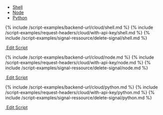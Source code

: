 <!-- Nav tabs -->
<ul class="nav nav-tabs code-nav-tabs" role="tablist">
  <li class="nav-item">
    <a class="nav-link shell-language active" id="delete-signal-shell-cloud-tab" data-toggle="tab" href="#delete-signal-shell-cloud" role="tab" aria-controls="delete-signal-shell-cloud" aria-selected="true">Shell</a>
  </li>
  <li class="nav-item">
    <a class="nav-link node-language" id="delete-signal-node-cloud-tab" data-toggle="tab" href="#delete-signal-node-cloud" role="tab" aria-controls="delete-signal-node-cloud" aria-selected="false">Node</a>
  </li>
  <li class="nav-item">
    <a class="nav-link python-language" id="delete-signal-python-cloud-tab" data-toggle="tab" href="#delete-signal-python-cloud" role="tab" aria-controls="delete-signal-python-cloud" aria-selected="false">Python</a>
  </li>
</ul>

<!-- Tab panes -->
<div class="tab-content">

<!-- shell code -->
<div class="code tab-pane active" id="delete-signal-shell-cloud" role="tabpanel" aria-labelledby="delete-signal-shell-cloud-tab" markdown="1">
{% include /script-examples/backend-url/cloud/shell.md %}
{% include /script-examples/request-headers/cloud/with-api-key/shell.md %}
{% include /script-examples/signal-ressource/delete-signal/shell.md %}

<!-- copy button -->
<a class="btn btn-sm copy-action" data-toggle="tooltip" data-placement="top" title="copy" onclick="copyToClipBoard('delete-signal-shell-cloud')"><i class="fa fa-copy"></i></a>

<!-- edit button -->
<a class="btn btn-sm edit-action"  href="https://github.com/DasKeyboard/Daskeyboard.io/blob/master/_includes/script-examples/signal-ressource/delete-signal/shell.md"><i class="fa fa-pencil"></i>&nbsp;Edit Script</a>
</div>

<!-- Node code -->
<div class="code tab-pane" id="delete-signal-node-cloud" role="tabpanel" aria-labelledby="delete-signal-node-cloud-tab" markdown="1">
{% include /script-examples/backend-url/cloud/node.md %}
{% include /script-examples/request-headers/cloud/with-api-key/node.md %}
{% include /script-examples/signal-ressource/delete-signal/node.md %}
<!-- copy button -->
<a class="btn btn-sm copy-action" data-toggle="tooltip" data-placement="top" title="copy" onclick="copyToClipBoard('delete-signal-node-cloud')"><i class="fa fa-copy"></i></a>

<!-- edit button -->
<a class="btn btn-sm edit-action"  href="https://github.com/DasKeyboard/Daskeyboard.io/blob/master/_includes/script-examples/signal-ressource/delete-signal/node.md"><i class="fa fa-pencil"></i>&nbsp;Edit Script</a>
</div>


<!-- Python code -->
<div class="code tab-pane" id="delete-signal-python-cloud" role="tabpanel" aria-labelledby="delete-signal-python-cloud-tab" markdown="1">
{% include /script-examples/backend-url/cloud/python.md %}
{% include /script-examples/request-headers/cloud/with-api-key/python.md %}
{% include /script-examples/signal-ressource/delete-signal/python.md %}
<!-- copy button -->
<a class="btn btn-sm copy-action" data-toggle="tooltip" data-placement="top" title="copy" onclick="copyToClipBoard('delete-signal-python-cloud')"><i class="fa fa-copy"></i></a>

<!-- edit button -->
<a class="btn btn-sm edit-action"  href="https://github.com/DasKeyboard/Daskeyboard.io/blob/master/_includes/script-examples/signal-ressource/delete-signal/python.md"><i class="fa fa-pencil"></i>&nbsp;Edit Script</a>
</div>
</div>